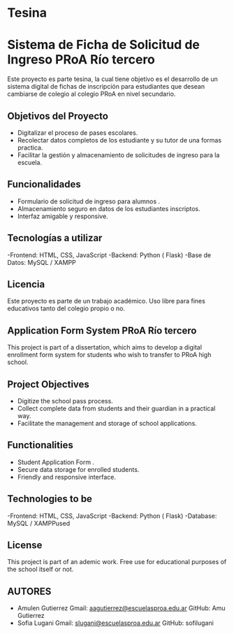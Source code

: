 # Tesina
# Sistema de Ficha de Solicitud de Ingreso PRoA Río tercero
Este proyecto es parte tesina, la cual tiene objetivo es el desarrollo de un sistema digital de fichas de inscripción para estudiantes que desean cambiarse de colegio al colegio PRoA en nivel secundario.

## Objetivos del Proyecto
- Digitalizar el proceso de pases escolares.
- Recolectar datos completos de los estudiante y su tutor de una formas practica.
- Facilitar la gestión y almacenamiento de solicitudes de ingreso para la escuela.
  
## Funcionalidades
- Formulario de solicitud de ingreso para alumnos .
- Almacenamiento seguro en datos de los estudiantes inscriptos.
- Interfaz amigable y responsive.
    
## Tecnologías a utilizar
-Frontend: HTML, CSS, JavaScript
-Backend: Python ( Flask) 
-Base de Datos: MySQL / XAMPP


## Licencia
Este proyecto es parte de un trabajo académico. Uso libre para fines educativos tanto del colegio propio o no.

## Application Form System PRoA Río tercero
This project is part of a dissertation, which aims to develop a digital enrollment form system for students who wish to transfer to PRoA high school.

## Project Objectives
- Digitize the school pass process.
- Collect complete data from students and their guardian in a practical way.
- Facilitate the management and storage of school applications.

## Functionalities
- Student Application Form .
- Secure data storage for enrolled students.
- Friendly and responsive interface.

## Technologies to be 
-Frontend: HTML, CSS, JavaScript
-Backend: Python ( Flask) 
-Database: MySQL / XAMPPused

## License
This project is part of an ademic work. Free use for educational purposes of the school itself or not.

## AUTORES
- Amulen Gutierrez
Gmail: aagutierrez@escuelasproa.edu.ar
GitHub: Amu Gutierrez
- Sofia Lugani
Gmail: slugani@escuelasproa.edu.ar
GitHub: sofilugani
